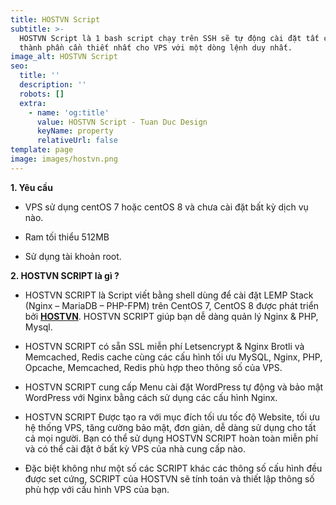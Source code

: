 ```yaml
---
title: HOSTVN Script
subtitle: >-
  HOSTVN Script là 1 bash script chạy trên SSH sẽ tự động cài đặt tất cả các
  thành phần cần thiết nhất cho VPS với một dòng lệnh duy nhất.
image_alt: HOSTVN Script
seo:
  title: ''
  description: ''
  robots: []
  extra:
    - name: 'og:title'
      value: HOSTVN Script - Tuan Duc Design
      keyName: property
      relativeUrl: false
template: page
image: images/hostvn.png
---
```

**1. Yêu cầu**

*   VPS sử dụng centOS 7 hoặc centOS 8 và chưa cài đặt bất kỳ dịch vụ nào.

*   Ram tối thiểu 512MB

*   Sử dụng tài khoản root.

**2. HOSTVN SCRIPT là gì ?**

*   HOSTVN SCRIPT là Script viết bằng shell dùng để cài đặt LEMP Stack (Nginx – MariaDB – PHP-FPM) trên CentOS 7, CentOS 8 được phát triển bởi [**HOSTVN**](https://hostvn.net/). HOSTVN SCRIPT giúp bạn dễ dàng quản lý Nginx & PHP, Mysql.

*   HOSTVN SCRIPT có sẵn SSL miễn phí Letsencrypt & Nginx Brotli và Memcached, Redis cache cùng các cấu hình tối ưu MySQL, Nginx, PHP, Opcache, Memcached, Redis phù hợp theo thông số của VPS.

*   HOSTVN SCRIPT cung cấp Menu cài đặt WordPress tự động và bảo mật WordPress với Nginx bằng cách sử dụng các cấu hình Nginx.

*   HOSTVN SCRIPT Được tạo ra với mục đích tối ưu tốc độ Website, tối ưu hệ thống VPS, tăng cường bảo mật, đơn giản, dễ dàng sử dụng cho tất cả mọi người. Bạn có thể sử dụng HOSTVN SCRIPT hoàn toàn miễn phí và có thể cài đặt ở bất kỳ VPS của nhà cung cấp nào.

*   Đặc biệt không như một số các SCRIPT khác các thông số cấu hình đều được set cứng, SCRIPT của HOSTVN sẽ tính toán và thiết lập thông số phù hợp với cấu hình VPS của bạn.
